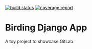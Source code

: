 [![build status](https://gitlab.iri.upc.edu/erio/birding/badges/master/build.svg)](https://gitlab.iri.upc.edu/erio/birding/commits/master)
[![coverage report](https://gitlab.iri.upc.edu/erio/birding/badges/master/coverage.svg)](https://gitlab.iri.upc.edu/erio/birding/commits/master)

# Birding Django App

A toy project to showcase GitLab
